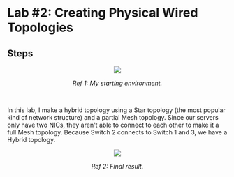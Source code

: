 # Lab #2: Creating Physical Wired Topologies
## Steps
<p align="center"><img src="https://i.imgur.com/3pDwAA1.png"></p>
<p align="center"><i>Ref 1: My starting environment.</i></p>
<br>

In this lab, I make a hybrid topology using a Star topology (the most popular kind of network structure) and a partial Mesh topology. Since our servers only have two NICs, they aren't able to connect to each other to make it a full Mesh topology. Because Switch 2 connects to Switch 1 and 3, we have a Hybrid topology.

  
<p align="center"><img src="https://i.imgur.com/ouWDfVk.png"></p>
<p align="center"><i>Ref 2: Final result.</i></p>
<br>

